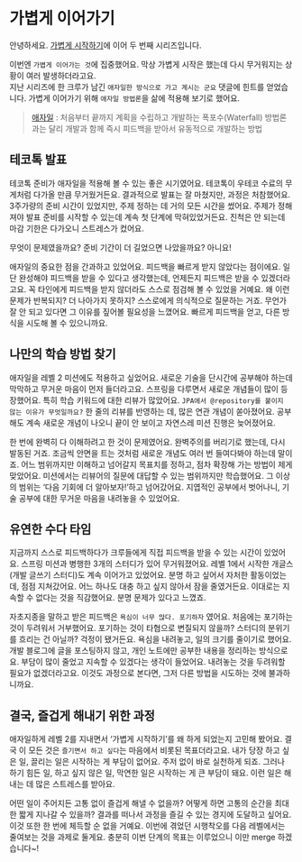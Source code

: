 # 가볍게 이어가기

안녕하세요.
[가볍게 시작하기](https://github.com/woowacourse/woowa-writing/blob/eun-byeol/Level1.md)에 이어 두 번째 시리즈입니다.  

이번엔 `가볍게 이어가는 것`에 집중했어요. 막상 가볍게 시작은 했는데 다시 무거워지는 상황이 여러 발생하더라고요.  
지난 시리즈에 한 크루가 남긴 `애자일한 방식으로 가고 계시는 군요` 댓글에 힌트를 얻었습니다. 가볍게 이어가기 위해 `애자일 방법론`을 삶에 적용해 보기로 했어요.

> [애자일](https://namu.wiki/w/%EC%95%A0%EC%9E%90%EC%9D%BC) : 처음부터 끝까지 계획을 수립하고 개발하는 폭포수(Waterfall) 방법론과는 달리 개발과 함께 즉시 피드백을 받아서 유동적으로 개발하는 방법

## 테코톡 발표

테코톡 준비가 애자일을 적용해 볼 수 있는 좋은 시기였어요. 테코톡이 우테코 수료의 무게처럼 다가올 만큼 무거웠거든요. 
결과적으로 발표는 잘 마쳤지만, 과정은 처참했어요. 3주가량의 준비 시간이 있었지만, 주제 정하는 데 거의 모든 시간을 썼어요.
주제가 정해져야 발표 준비를 시작할 수 있는데 계속 첫 단계에 막혀있었거든요. 진척은 안 되는데 마감 기한은 다가오니 스트레스가 컸어요.

무엇이 문제였을까요? 준비 기간이 더 길었으면 나았을까요? 아니요!

애자일의 중요한 점을 간과하고 있었어요. 피드백을 빠르게 받지 않았다는 점이에요. 일단 완성해야 피드백을 받을 수 있다고 생각했는데, 언제든지 피드백은 받을 수 있겠더라고요.
꼭 타인에게 피드백을 받지 않더라도 스스로 점검해 볼 수 있었을 거예요. 왜 이런 문제가 반복되지? 더 나아가지 못하지? 스스로에게 의식적으로 질문하는 거죠.
무언가 잘 안 되고 있다면 그 이유를 짚어볼 필요성을 느꼈어요. 빠르게 피드백을 얻고, 다른 방식을 시도해 볼 수 있으니까요.

## 나만의 학습 방법 찾기

애자일을 레벨 2 미션에도 적용하고 싶었어요. 새로운 기술을 단시간에 공부해야 하는데 막막하고 무거운 마음이 먼저 들더라고요.
스프링을 다루면서 새로운 개념들이 많이 등장했어요. 특히 학습 키워드에 대한 리뷰가 많았어요.
`JPA에서 @repository를 붙이지 않는 이유가 무엇일까요?` 한 줄의 리뷰를 반영하는 데, 많은 연관 개념이 쏟아졌어요. 공부해도 계속 새로운 개념이 나오니 끝이 안 보이고 자연스레 미션 진행은 늦어졌어요.

한 번에 완벽히 다 이해하려고 한 것이 문제였어요. 완벽주의를 버리기로 했는데, 다시 발동된 거죠. 조금씩 안면을 트는 것처럼 새로운 개념도 여러 번 들여다봐야 하는데 말이죠.
어느 범위까지만 이해하고 넘어갈지 목표치를 정하고, 점차 확장해 가는 방법이 제게 맞았어요.
미션에서는 리뷰어의 질문에 대답할 수 있는 범위까지만 학습했어요. 그 이상의 범위는 ‘다음 기회에 더 알아보자!’하고 넘어갔어요. 지엽적인 공부에서 벗어나니, 기술 공부에 대한 무거운 마음을 내려놓을 수 있었어요.

## 유연한 수다 타임

지금까지 스스로 피드백하다가 크루들에게 직접 피드백을 받을 수 있는 시간이 있었어요.
스프링 미션과 병행한 3개의 스터디가 있어 무거워졌어요. 레벨 1에서 시작한 개글스(개발 글쓰기 스터디)도 계속 이어가고 있었어요.
분명 하고 싶어서 자처한 활동이었는데, 점점 지쳐갔어요. 어느 하나도 대충 하고 싶지 않아서 잠을 줄였거든요. 이대로는 지속할 수 없다는 것을 직감했어요. 분명 문제가 있다고 느꼈죠.

자초지종을 말하고 받은 피드백은 `욕심이 너무 많다. 포기하자` 였어요. 처음에는 포기하는 것이 두려워서 거부했어요. 포기하는 것이 타협으로 변질되지 않을까? 스터디의 분위기를 흐리는 건 아닐까? 걱정이 됐거든요.
욕심을 내려놓고, 일의 크기를 줄이기로 했어요. 개발 블로그에 글을 포스팅하지 않고, 개인 노트에만 공부한 내용을 정리하는 방식으로요. 부담이 많이 줄었고 지속할 수 있겠다는 생각이 들었어요.
내려놓는 것을 두려워할 필요가 없겠더라고요. 이것도 과정으로 본다면, 그저 다른 방법을 시도하는 것에 불과하니까요.

## 결국, 즐겁게 해내기 위한 과정

애자일하게 레벨 2를 지내면서 ‘가볍게 시작하기’를 왜 하게 되었는지 고민해 봤어요. 결국 이 모든 것은 `즐기면서 하고 싶다`는 마음에서 비롯된 목표더라고요.
내가 당장 하고 싶은 일, 끌리는 일은 시작하는 게 부담이 없어요. 주저 없이 바로 실천하게 되죠.
그러나 하기 힘든 일, 하고 싶지 않은 일, 막연한 일은 시작하는 게 큰 부담이 돼요. 이런 일은 해내는 데 많은 스트레스를 받아요.

어떤 일이 주어지든 고통 없이 즐겁게 해낼 수 없을까? 어떻게 하면 고통의 순간을 최대한 짧게 지나갈 수 있을까? 결과를 떠나서 과정을 즐길 수 있는 경지에 도달하고 싶어요.
이것 또한 한 번에 체득할 순 없을 거예요. 이번에 겪었던 시행착오를 다음 레벨에서는 줄여보는 것을 과제로 둘게요.
충분히 이번 단계의 목표는 이루었으니 이만 merge 하겠습니다~!
